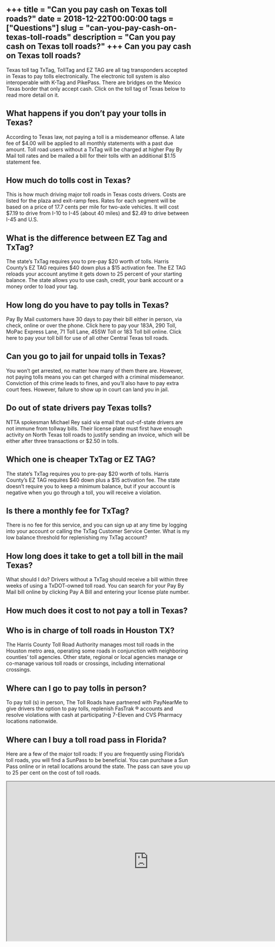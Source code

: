 +++
title = "Can you pay cash on Texas toll roads?"
date = 2018-12-22T00:00:00
tags = ["Questions"]
slug = "can-you-pay-cash-on-texas-toll-roads"
description = "Can you pay cash on Texas toll roads?"
+++
Can you pay cash on Texas toll roads?
-------------------------------------

Texas toll tag TxTag, TollTag and EZ TAG are all tag transponders accepted in Texas to pay tolls electronically. The electronic toll system is also interoperable with K-Tag and PikePass. There are bridges on the Mexico Texas border that only accept cash. Click on the toll tag of Texas below to read more detail on it.

What happens if you don’t pay your tolls in Texas?
--------------------------------------------------

According to Texas law, not paying a toll is a misdemeanor offense. A late fee of $4.00 will be applied to all monthly statements with a past due amount. Toll road users without a TxTag will be charged at higher Pay By Mail toll rates and be mailed a bill for their tolls with an additional $1.15 statement fee.

How much do tolls cost in Texas?
--------------------------------

This is how much driving major toll roads in Texas costs drivers. Costs are listed for the plaza and exit-ramp fees. Rates for each segment will be based on a price of 17.7 cents per mile for two-axle vehicles. It will cost $7.19 to drive from I-10 to I-45 (about 40 miles) and $2.49 to drive between I-45 and U.S.

What is the difference between EZ Tag and TxTag?
------------------------------------------------

The state’s TxTag requires you to pre-pay $20 worth of tolls. Harris County’s EZ TAG requires $40 down plus a $15 activation fee. The EZ TAG reloads your account anytime it gets down to 25 percent of your starting balance. The state allows you to use cash, credit, your bank account or a money order to load your tag.

How long do you have to pay tolls in Texas?
-------------------------------------------

Pay By Mail customers have 30 days to pay their bill either in person, via check, online or over the phone. Click here to pay your 183A, 290 Toll, MoPac Express Lane, 71 Toll Lane, 45SW Toll or 183 Toll bill online. Click here to pay your toll bill for use of all other Central Texas toll roads.

Can you go to jail for unpaid tolls in Texas?
---------------------------------------------

You won’t get arrested, no matter how many of them there are. However, not paying tolls means you can get charged with a criminal misdemeanor. Conviction of this crime leads to fines, and you’ll also have to pay extra court fees. However, failure to show up in court can land you in jail.

Do out of state drivers pay Texas tolls?
----------------------------------------

NTTA spokesman Michael Rey said via email that out-of-state drivers are not immune from tollway bills. Their license plate must first have enough activity on North Texas toll roads to justify sending an invoice, which will be either after three transactions or $2.50 in tolls.

Which one is cheaper TxTag or EZ TAG?
-------------------------------------

The state’s TxTag requires you to pre-pay $20 worth of tolls. Harris County’s EZ TAG requires $40 down plus a $15 activation fee. The state doesn’t require you to keep a minimum balance, but if your account is negative when you go through a toll, you will receive a violation.

Is there a monthly fee for TxTag?
---------------------------------

There is no fee for this service, and you can sign up at any time by logging into your account or calling the TxTag Customer Service Center. What is my low balance threshold for replenishing my TxTag account?

How long does it take to get a toll bill in the mail Texas?
-----------------------------------------------------------

What should I do? Drivers without a TxTag should receive a bill within three weeks of using a TxDOT-owned toll road. You can search for your Pay By Mail bill online by clicking Pay A Bill and entering your license plate number.

How much does it cost to not pay a toll in Texas?
-------------------------------------------------

Who is in charge of toll roads in Houston TX?
---------------------------------------------

The Harris County Toll Road Authority manages most toll roads in the Houston metro area, operating some roads in conjunction with neighboring counties’ toll agencies. Other state, regional or local agencies manage or co-manage various toll roads or crossings, including international crossings.

Where can I go to pay tolls in person?
--------------------------------------

To pay toll (s) in person, The Toll Roads have partnered with PayNearMe to give drivers the option to pay tolls, replenish FasTrak ® accounts and resolve violations with cash at participating 7-Eleven and CVS Pharmacy locations nationwide.

Where can I buy a toll road pass in Florida?
--------------------------------------------

Here are a few of the major toll roads: If you are frequently using Florida’s toll roads, you will find a SunPass to be beneficial. You can purchase a Sun Pass online or in retail locations around the state. The pass can save you up to 25 per cent on the cost of toll roads.

<iframe allow="accelerometer; autoplay; clipboard-write; encrypted-media; gyroscope; picture-in-picture" allowfullscreen="" class="__youtube_prefs__  epyt-is-override  no-lazyload" data-no-lazy="1" data-origheight="433" data-origwidth="770" data-skipgform_ajax_framebjll="" height="433" id="_ytid_64377" loading="lazy" src="https://www.youtube.com/embed/dzrZq7VDHDE?enablejsapi=1&autoplay=0&cc_load_policy=0&cc_lang_pref=&iv_load_policy=1&loop=0&modestbranding=0&rel=1&fs=1&playsinline=0&autohide=2&theme=dark&color=red&controls=1&" title="YouTube player" width="770"></iframe>